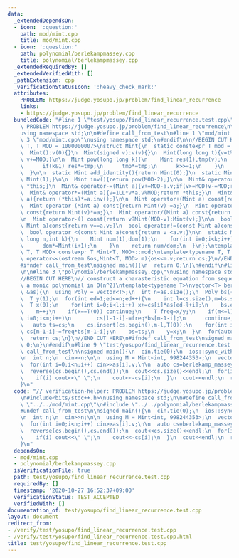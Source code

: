 ```yaml
---
data:
  _extendedDependsOn:
  - icon: ':question:'
    path: mod/mint.cpp
    title: mod/mint.cpp
  - icon: ':question:'
    path: polynomial/berlekampmassey.cpp
    title: polynomial/berlekampmassey.cpp
  _extendedRequiredBy: []
  _extendedVerifiedWith: []
  _pathExtension: cpp
  _verificationStatusIcon: ':heavy_check_mark:'
  attributes:
    PROBLEM: https://judge.yosupo.jp/problem/find_linear_recurrence
    links:
    - https://judge.yosupo.jp/problem/find_linear_recurrence
  bundledCode: "#line 1 \"test/yosupo/find_linear_recurrence.test.cpp\"\n// verification-helper:\
    \ PROBLEM https://judge.yosupo.jp/problem/find_linear_recurrence\n\n#include<bits/stdc++.h>\n\
    using namespace std;\n\n#define call_from_test\n#line 1 \"mod/mint.cpp\"\n\n#line\
    \ 3 \"mod/mint.cpp\"\nusing namespace std;\n#endif\n\n//BEGIN CUT HERE\ntemplate<typename\
    \ T, T MOD = 1000000007>\nstruct Mint{\n  static constexpr T mod = MOD;\n  T v;\n\
    \  Mint():v(0){}\n  Mint(signed v):v(v){}\n  Mint(long long t){v=t%MOD;if(v<0)\
    \ v+=MOD;}\n\n  Mint pow(long long k){\n    Mint res(1),tmp(v);\n    while(k){\n\
    \      if(k&1) res*=tmp;\n      tmp*=tmp;\n      k>>=1;\n    }\n    return res;\n\
    \  }\n\n  static Mint add_identity(){return Mint(0);}\n  static Mint mul_identity(){return\
    \ Mint(1);}\n\n  Mint inv(){return pow(MOD-2);}\n\n  Mint& operator+=(Mint a){v+=a.v;if(v>=MOD)v-=MOD;return\
    \ *this;}\n  Mint& operator-=(Mint a){v+=MOD-a.v;if(v>=MOD)v-=MOD;return *this;}\n\
    \  Mint& operator*=(Mint a){v=1LL*v*a.v%MOD;return *this;}\n  Mint& operator/=(Mint\
    \ a){return (*this)*=a.inv();}\n\n  Mint operator+(Mint a) const{return Mint(v)+=a;}\n\
    \  Mint operator-(Mint a) const{return Mint(v)-=a;}\n  Mint operator*(Mint a)\
    \ const{return Mint(v)*=a;}\n  Mint operator/(Mint a) const{return Mint(v)/=a;}\n\
    \n  Mint operator-() const{return v?Mint(MOD-v):Mint(v);}\n\n  bool operator==(const\
    \ Mint a)const{return v==a.v;}\n  bool operator!=(const Mint a)const{return v!=a.v;}\n\
    \  bool operator <(const Mint a)const{return v <a.v;}\n\n  static Mint comb(long\
    \ long n,int k){\n    Mint num(1),dom(1);\n    for(int i=0;i<k;i++){\n      num*=Mint(n-i);\n\
    \      dom*=Mint(i+1);\n    }\n    return num/dom;\n  }\n};\ntemplate<typename\
    \ T, T MOD> constexpr T Mint<T, MOD>::mod;\ntemplate<typename T, T MOD>\nostream&\
    \ operator<<(ostream &os,Mint<T, MOD> m){os<<m.v;return os;}\n//END CUT HERE\n\
    #ifndef call_from_test\nsigned main(){\n  return 0;\n}\n#endif\n#line 1 \"polynomial/berlekampmassey.cpp\"\
    \n\n#line 3 \"polynomial/berlekampmassey.cpp\"\nusing namespace std;\n#endif\n\
    //BEGIN CUT HERE\n// construct a charasteristic equation from sequence\n// return\
    \ a monic polynomial in O(n^2)\ntemplate<typename T>\nvector<T> berlekamp_massey(vector<T>\
    \ &as){\n  using Poly = vector<T>;\n  int n=as.size();\n  Poly bs({-T(1)}),cs({-T(1)});\n\
    \  T y(1);\n  for(int ed=1;ed<=n;ed++){\n    int l=cs.size(),m=bs.size();\n  \
    \  T x(0);\n    for(int i=0;i<l;i++) x+=cs[i]*as[ed-l+i];\n    bs.emplace_back(0);\n\
    \    m++;\n    if(x==T(0)) continue;\n    T freq=x/y;\n    if(m<=l){\n      for(int\
    \ i=0;i<m;i++)\n        cs[l-1-i]-=freq*bs[m-1-i];\n      continue;\n    }\n \
    \   auto ts=cs;\n    cs.insert(cs.begin(),m-l,T(0));\n    for(int i=0;i<m;i++)\
    \ cs[m-1-i]-=freq*bs[m-1-i];\n    bs=ts;\n    y=x;\n  }\n  for(auto &c:cs) c/=cs.back();\n\
    \  return cs;\n}\n//END CUT HERE\n#ifndef call_from_test\nsigned main(){\n  return\
    \ 0;\n}\n#endif\n#line 9 \"test/yosupo/find_linear_recurrence.test.cpp\"\n#undef\
    \ call_from_test\n\nsigned main(){\n  cin.tie(0);\n  ios::sync_with_stdio(0);\n\
    \n  int n;\n  cin>>n;\n\n  using M = Mint<int, 998244353>;\n  vector<M> as(n);\n\
    \  for(int i=0;i<n;i++) cin>>as[i].v;\n\n  auto cs=berlekamp_massey(as);\n  cs.pop_back();\n\
    \  reverse(cs.begin(),cs.end());\n  cout<<cs.size()<<endl;\n  for(int i=0;i<(int)cs.size();i++){\n\
    \    if(i) cout<<\" \";\n    cout<<-cs[i];\n  }\n  cout<<endl;\n  return 0;\n\
    }\n"
  code: "// verification-helper: PROBLEM https://judge.yosupo.jp/problem/find_linear_recurrence\n\
    \n#include<bits/stdc++.h>\nusing namespace std;\n\n#define call_from_test\n#include\
    \ \"../../mod/mint.cpp\"\n#include \"../../polynomial/berlekampmassey.cpp\"\n\
    #undef call_from_test\n\nsigned main(){\n  cin.tie(0);\n  ios::sync_with_stdio(0);\n\
    \n  int n;\n  cin>>n;\n\n  using M = Mint<int, 998244353>;\n  vector<M> as(n);\n\
    \  for(int i=0;i<n;i++) cin>>as[i].v;\n\n  auto cs=berlekamp_massey(as);\n  cs.pop_back();\n\
    \  reverse(cs.begin(),cs.end());\n  cout<<cs.size()<<endl;\n  for(int i=0;i<(int)cs.size();i++){\n\
    \    if(i) cout<<\" \";\n    cout<<-cs[i];\n  }\n  cout<<endl;\n  return 0;\n\
    }\n"
  dependsOn:
  - mod/mint.cpp
  - polynomial/berlekampmassey.cpp
  isVerificationFile: true
  path: test/yosupo/find_linear_recurrence.test.cpp
  requiredBy: []
  timestamp: '2020-10-27 16:52:37+09:00'
  verificationStatus: TEST_ACCEPTED
  verifiedWith: []
documentation_of: test/yosupo/find_linear_recurrence.test.cpp
layout: document
redirect_from:
- /verify/test/yosupo/find_linear_recurrence.test.cpp
- /verify/test/yosupo/find_linear_recurrence.test.cpp.html
title: test/yosupo/find_linear_recurrence.test.cpp
---
```

